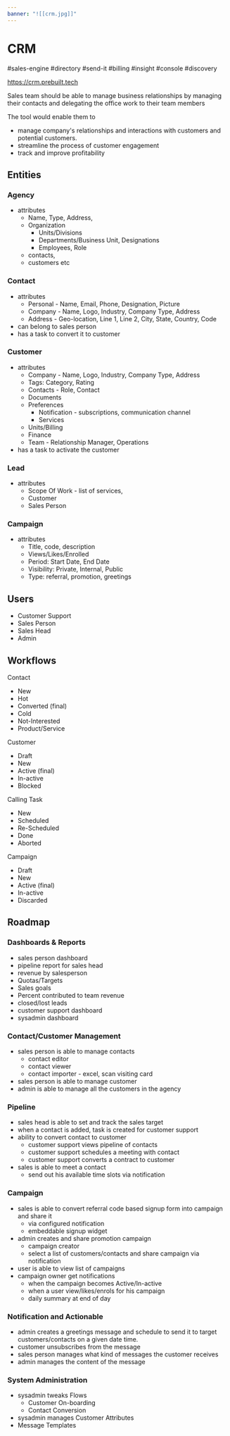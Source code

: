 ```yaml
---
banner: "![[crm.jpg]]"
---
```

# CRM
#sales-engine #directory #send-it #billing #insight #console #discovery 

https://crm.prebuilt.tech

Sales team should be able to  manage business relationships by managing their contacts and  delegating the office work to their team members

The tool would enable them to 
- manage company's relationships and interactions with customers and potential customers. 
- streamline the process of customer engagement 
- track and improve profitability

## Entities

### Agency
- attributes
	- Name, Type, Address,
	- Organization
		- Units/Divisions
		- Departments/Business Unit, Designations
		- Employees, Role
	- contacts, 
	- customers etc

### Contact 
- attributes
	- Personal - Name, Email, Phone, Designation, Picture
	- Company - Name, Logo, Industry, Company Type, Address
	- Address - Geo-location, Line 1, Line 2, City, State, Country, Code
- can belong to sales person
- has a task to convert it to customer

### Customer
- attributes
	- Company - Name, Logo, Industry, Company Type, Address
	- Tags: Category, Rating
	- Contacts - Role,  Contact
	- Documents
	- Preferences
		- Notification - subscriptions, communication channel
		- Services
	- Units/Billing
	- Finance
	- Team - Relationship Manager, Operations
- has a task to activate the customer

### Lead
- attributes
	- Scope Of Work - list of services,
	- Customer
	- Sales Person

### Campaign
- attributes
	- Title, code, description
	- Views/Likes/Enrolled
	- Period: Start Date, End Date
	- Visibility: Private, Internal, Public
	- Type: referral, promotion, greetings

## Users
- Customer Support
- Sales Person
- Sales Head
- Admin

## Workflows

Contact 
- New
- Hot
- Converted (final)
- Cold
- Not-Interested
- Product/Service

Customer 
- Draft
- New
- Active (final)
- In-active
- Blocked 

Calling Task
- New
- Scheduled
- Re-Scheduled
- Done
- Aborted

Campaign
- Draft
- New
- Active (final)
- In-active
- Discarded 

## Roadmap

### Dashboards & Reports
- sales person dashboard
- pipeline report for sales head
- revenue by salesperson
- Quotas/Targets
-  Sales goals
-  Percent contributed to team revenue
-  closed/lost leads
- customer support dashboard
- sysadmin dashboard

### Contact/Customer Management
- sales person is able to manage contacts
	- contact editor
	- contact viewer
	- contact  importer - excel, scan visiting card
- sales person is able to manage customer
- admin is able to manage all the customers in the agency

### Pipeline
- sales head is able to set and track the sales target
- when a contact is added, task is created for customer support
- ability to convert contact to customer
	- customer support views pipeline of contacts
	- customer support schedules a meeting with contact
	- customer support converts a contract to customer
- sales is able to meet a contact
	- send out his available time slots via notification

### Campaign
- sales is able to convert referral code based signup form into campaign and share it 
	- via configured notification
	- embeddable signup widget
- admin creates and share  promotion campaign
	- campaign creator 
	- select a list of customers/contacts and share campaign via notification
- user is able to view list of campaigns
- campaign owner get notifications 
	- when the campaign becomes Active/In-active
	- when a user view/likes/enrols for his campaign
	- daily summary at end of day

### Notification and Actionable
- admin creates a greetings message and schedule to send it to target customers/contacts on a given date time.
- customer unsubscribes from the message
- sales person manages what kind of messages the customer receives
- admin manages the content of the message

### System Administration
-   sysadmin tweaks  Flows
	- Customer On-boarding
	- Contact Conversion
-   sysadmin manages Customer Attributes
-   Message Templates